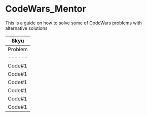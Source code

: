 # CodeWars_Mentor
This is a guide on how to solve some of CodeWars problems with alternative solutions


| 8kyu                |
| ------ |
| Problem | Solutions |
| ------ | ------ |
| Code#1 | [plugins/dropbox/README.md][PlDb] |
| Code#1 | [plugins/github/README.md][PlGh] |
| Code#1 | [plugins/googledrive/README.md][PlGd] |
| Code#1 | [plugins/onedrive/README.md][PlOd] |
| Code#1 | [plugins/medium/README.md][PlMe] |
| Code#1 | [plugins/googleanalytics/README.md][PlGa] |
